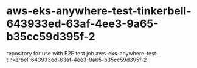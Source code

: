 # aws-eks-anywhere-test-tinkerbell-643933ed-63af-4ee3-9a65-b35cc59d395f-2
repository for use with E2E test job aws-eks-anywhere-test-tinkerbell:643933ed-63af-4ee3-9a65-b35cc59d395f-2

